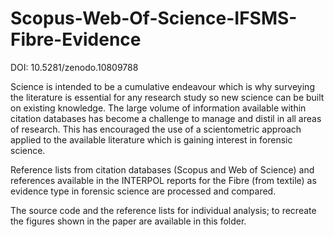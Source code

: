 # Scopus-Web-Of-Science-IFSMS-Fibre-Evidence
 DOI: 10.5281/zenodo.10809788

Science is intended to be a cumulative endeavour which is why surveying the literature is essential for any research study so new science can be built on existing knowledge. The large volume of information available within citation databases has become a challenge to manage and distil in all areas of research. This has encouraged the use of a scientometric approach applied to the available literature which is gaining interest in forensic science.

Reference lists from citation databases (Scopus and Web of Science) and references available in the INTERPOL reports for the Fibre (from textile) as evidence type in forensic science are processed and compared.

The source code and the reference lists for individual analysis; to recreate the figures shown in the paper are available in this folder.


